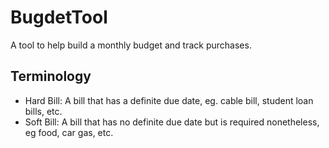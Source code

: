 # BugdetTool
A tool to help build a monthly budget and track purchases.

## Terminology
* Hard Bill: A bill that has a definite due date, eg. cable bill, student loan bills, etc.
* Soft Bill: A bill that has no definite due date but is required nonetheless, eg food, car gas, etc.